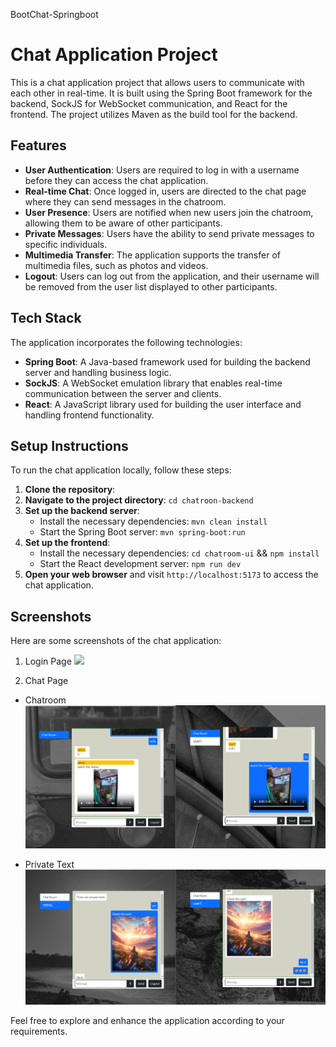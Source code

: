 BootChat-Springboot
 
# Chat Application Project
  This is a chat application project that allows users to communicate with each other in real-time. It is built using the Spring Boot framework for the backend, SockJS for WebSocket communication, and React for the frontend. The project utilizes Maven as the build tool for the backend.
## Features
-  __User Authentication__: Users are required to log in with a username before they can access the chat application.
- __Real-time Chat__: Once logged in, users are directed to the chat page where they can send messages in the chatroom.
- __User Presence__: Users are notified when new users join the chatroom, allowing them to be aware of other participants.
- __Private Messages__: Users have the ability to send private messages to specific individuals.
- __Multimedia Transfer__: The application supports the transfer of multimedia files, such as photos and videos.
- __Logout__: Users can log out from the application, and their username will be removed from the user list displayed to other participants.

## Tech Stack
The application incorporates the following technologies:

- __Spring Boot__: A Java-based framework used for building the backend server and handling business logic.
- __SockJS__: A WebSocket emulation library that enables real-time communication between the server and clients.
- __React__: A JavaScript library used for building the user interface and handling frontend functionality.

## Setup Instructions
To run the chat application locally, follow these steps:

1. __Clone the repository__: ``` ```
2. __Navigate to the project directory__: ```cd chatroon-backend```
3. __Set up the backend server__:
   - Install the necessary dependencies: ```mvn clean install```
   - Start the Spring Boot server: ```mvn spring-boot:run```
4. __Set up the frontend__:
   - Install the necessary dependencies: ```cd chatroom-ui``` && ```npm install```
   - Start the React development server: ```npm run dev```
5. __Open your web browser__ and visit ```http://localhost:5173``` to access the chat application.

## Screenshots
Here are some screenshots of the chat application:

1. Login Page
![](https://github.com/Kshitijk5/Springboot-chatapp/blob/master/img/login-vid.gif)

2. Chat Page
- Chatroom ![](https://github.com/Kshitijk5/Springboot-chatapp/blob/master/img/Chat-2.png)

- Private Text ![](https://github.com/Kshitijk5/Springboot-chatapp/blob/master/img/Chat-1.png)


Feel free to explore and enhance the application according to your requirements.

